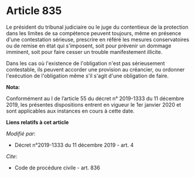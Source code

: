 # Article 835

Le président du tribunal judiciaire ou le juge du contentieux de la protection dans les limites de sa compétence peuvent
toujours, même en présence d'une contestation sérieuse, prescrire en référé les mesures conservatoires ou de remise en état
qui s'imposent, soit pour prévenir un dommage imminent, soit pour faire cesser un trouble manifestement illicite.

Dans les cas où l'existence de l'obligation n'est pas sérieusement contestable, ils peuvent accorder une provision au
créancier, ou ordonner l'exécution de l'obligation même s'il s'agit d'une obligation de faire.

**Nota:**

Conformément au I de l’article 55 du décret n° 2019-1333 du 11 décembre 2019, les présentes dispositions entrent en vigueur
le 1er janvier 2020 et sont applicables aux instances en cours à cette date.

**Liens relatifs à cet article**

_Modifié par_:

  - Décret n°2019-1333 du 11 décembre 2019 - art. 4

_Cite_:

  - Code de procédure civile - art. 836
